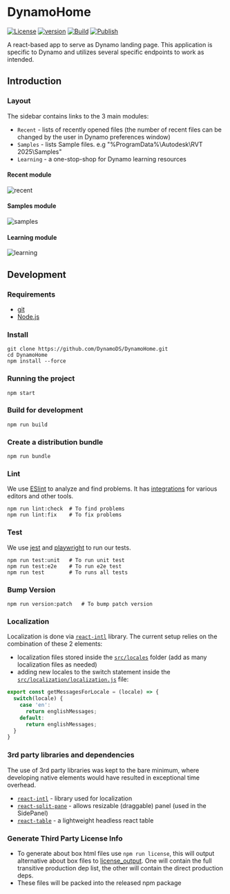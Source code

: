 # DynamoHome

[![License](https://img.shields.io/npm/l/@dynamods/dynamo-home)](https://github.com/DynamoDS/DynamoHome/blob/master/LICENSE)
[![version](https://img.shields.io/npm/v/@dynamods/dynamo-home?logo=npm&label=version)](https://www.npmjs.com/package/@dynamods/dynamo-home)
[![Build](https://github.com/DynamoDS/DynamoHome/actions/workflows/build.yml/badge.svg)](https://github.com/DynamoDS/DynamoHome/actions/workflows/build.yml)
[![Publish](https://github.com/DynamoDS/DynamoHome/actions/workflows/npm-publish.yml/badge.svg)](https://github.com/DynamoDS/DynamoHome/actions/workflows/npm-publish.yml)

A react-based app to serve as Dynamo landing page.
This application is specific to Dynamo and utilizes several specific endpoints to work as intended.

## Introduction

### Layout

The sidebar contains links to the 3 main modules:

- `Recent` - lists of recently opened files (the number of recent files can be changed by the user in Dynamo preferences window)
- `Samples` - lists Sample files. e.g "%ProgramData%\Autodesk\RVT 2025\Samples"
- `Learning` - a one-stop-shop for Dynamo learning resources

#### Recent module

![recent](https://github.com/dnenov/DynamoHomePage/assets/5354594/d47687b6-dd91-46eb-a9a3-f97eb44a7ddb)

#### Samples module

![samples](https://github.com/dnenov/DynamoHomePage/assets/5354594/21279b42-3a55-4f22-8872-e084035598ba)

#### Learning module

![learning](https://github.com/dnenov/DynamoHomePage/assets/5354594/c4cc53c7-8d3d-4d16-bd82-19530169c313)

## Development

### Requirements

- [git](https://git-scm.com/)
- [Node.js](https://nodejs.org/)

### Install

```shell
git clone https://github.com/DynamoDS/DynamoHome.git
cd DynamoHome
npm install --force
```

### Running the project

```shell
npm start
```

### Build for development

```shell
npm run build
```

### Create a distribution bundle

```shell
npm run bundle
```

### Lint

We use [ESlint](https://eslint.org/) to analyze and find problems. It has [integrations](https://eslint.org/docs/latest/user-guide/integrations) for various editors and other tools.

```shell
npm run lint:check  # To find problems
npm run lint:fix    # To fix problems
```

### Test

We use [jest](https://jestjs.io/) and [playwright](https://playwright.dev/) to run our tests.

```shell
npm run test:unit   # To run unit test
npm run test:e2e    # To run e2e test
npm run test        # To runs all tests
```

### Bump Version

```shell
npm run version:patch   # To bump patch version
```

### Localization

Localization is done via [`react-intl`](https://www.npmjs.com/package/react-intl) library. The current setup relies on the combination of these 2 elements:

- localization files stored inside the [`src/locales`](src/locales) folder (add as many localization files as needed)
- adding new locales to the switch statement inside the [`src/localization/localization.js`](src/localization/localization.js) file:

```javascript
export const getMessagesForLocale = (locale) => {
  switch(locale) {
    case 'en':
      return englishMessages;
    default:
      return englishMessages;
  }
}
```

### 3rd party libraries and dependencies

The use of 3rd party libraries was kept to the bare minimum, where developing native elements would have resulted in exceptional time overhead.

- [`react-intl`](https://www.npmjs.com/package/react-intl) - library used for localization
- [`react-split-pane`](https://www.npmjs.com/package/react-split-pane) - allows resizable (draggable) panel (used in the SidePanel)
- [`react-table`](https://www.npmjs.com/package/react-table) - a lightweight headless react table

### Generate Third Party License Info

- To generate about box html files use `npm run license`, this will output alternative about box files to [license_output](license_output). One will contain the full transitive production dep list, the other will contain the direct production deps.
- These files will be packed into the released npm package
